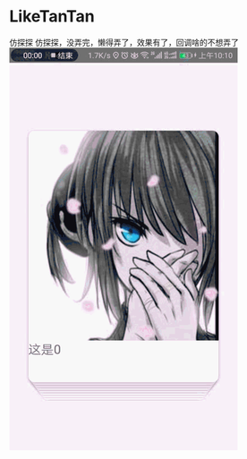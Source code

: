# LikeTanTan
仿探探
仿探探，没弄完，懒得弄了，效果有了，回调啥的不想弄了
![Image text](http://github.com/keaideluren/LikeTanTan/raw/master/images/result.gif)